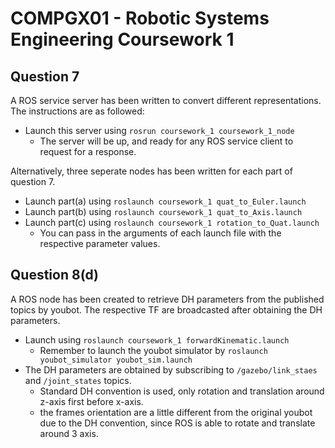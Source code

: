 # COMPGX01 - Robotic Systems Engineering Coursework 1

## Question 7
A ROS service server has been written to convert different representations. The instructions are as followed:
  * Launch this server using `rosrun coursework_1 coursework_1_node`
    * The server will be up, and ready for any ROS service client to request for a response.

Alternatively, three seperate nodes has been written for each part of question 7.
  * Launch part(a) using `roslaunch coursework_1 quat_to_Euler.launch`
  * Launch part(b) using `roslaunch coursework_1 quat_to_Axis.launch`
  * Launch part(c) using `roslaunch coursework_1 rotation_to_Quat.launch`
    * You can pass in the arguments of each launch file with the respective parameter values.

## Question 8(d)
A ROS node has been created to retrieve DH parameters from the published topics by youbot. The respective TF are
broadcasted after obtaining the DH parameters.
  * Launch using `roslaunch coursework_1 forwardKinematic.launch`
    * Remember to launch the youbot simulator by `roslaunch youbot_simulator youbot_sim.launch`
  * The DH parameters are obtained by subscribing to `/gazebo/link_staes` and `/joint_states` topics.
    * Standard DH convention is used, only rotation and translation around z-axis first before x-axis.
    * the frames orientation are a little different from the original youbot due to the DH convention, since ROS
	  is able to rotate and translate around 3 axis.
